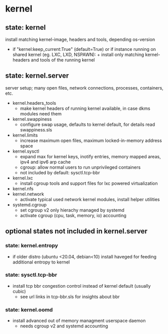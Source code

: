 # kernel

## state: kernel

install matching kernel-image, headers and tools, depending os-version

+ if "kernel:keep_current:True" (default=True) or
    if instance running on shared kernel (eg. LXC, LXD, NSPAWN):
        + install only matching kernel- headers and tools of the running kernel

## state: kernel.server

server setup; many open files, network connections, processes, containers, etc.

+ kernel.headers_tools
    + make kernel headers of running kernel available, in case dkms modules need them
+ kernel.swappiness
    + configure swap usage, defaults to kernel default, for details read swappiness.sls
+ kernel.limits
    + increase maximum open files, maximum locked-in-memory address space
+ kernel.sysctl
    + expand max for kernel keys, inotify entries, memory mapped areas, ipv4 and ipv6 arp cache
    + cgroup: allow normal users to run unprivileged containers
    + not included by default: sysctl.tcp-bbr
+ kernel.lxc
    + install cgroup tools and support files for lxc powered virtualization
+ kernel.nfs
+ kernel.network
    + activate typical used network kernel modules, install helper utilities
+ systemd.cgroup
    + set cgroup v2 only hierachy managed by systemd
    + activate cgroup (cpu, task, memory, io) accounting

## optional states not included in kernel.server

### state: kernel.entropy
+ if older distro (ubuntu <20.04, debian<10) install haveged for feeding additional entropy to kernel

### state: sysctl.tcp-bbr
+ install tcp bbr congestion control instead of kernel default (usually cubic)
    + see url links in tcp-bbr.sls for insights about bbr

### state: kernel.oomd
+ install advanced out of memory managment userspace daemon
    + needs cgroup v2 and systemd accounting
